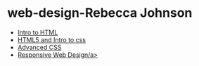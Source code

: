 # web-design-Rebecca Johnson 



<ul>
<li><a href="https://rajohnson14.github.io/web-design-/intro_to_html/index.html">Intro to HTML</a></li>

<li><a href="https://rajohnson14.github.io/web-design-/HTML5_to_intro_css/index.html">HTML5 and Intro to css</a></li>

<li><a href="https://rajohnson14.github.io/web-design-/adv_css/index.html">Advanced CSS</a></li>

<li><a href="http://rajohnson14.github.io/web-design-/Respnsive/web-design">Responsive Web Design/a></li>

</ul>
